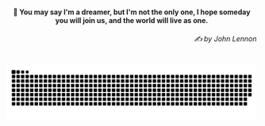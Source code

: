 <h4 align="center">
  💭 You may say I'm a dreamer, but I'm not the only one, I hope someday you will join us, and the world will live as one.
  <h6 align="right">
    <i>
      ✍️ by John Lennon
    </i>
  </h6>
</h4>

#

<picture>
  <source media="(prefers-color-scheme: dark)" srcset="https://raw.githubusercontent.com/sakshiagrwal/sakshiagrwal/output/github-snake-dark.svg">
  <source media="(prefers-color-scheme: light)" srcset="https://raw.githubusercontent.com/sakshiagrwal/sakshiagrwal/output/github-snake.svg">
  <img alt="snk" src="https://raw.githubusercontent.com/sakshiagrwal/sakshiagrwal/output/github-snake.svg">
</picture>
